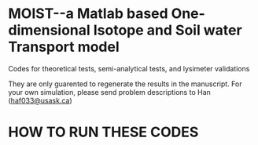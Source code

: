 # MOIST--a Matlab based One-dimensional Isotope and Soil water Transport model

Codes for theoretical tests, semi-analytical tests, and lysimeter validations

They are only guarented to regenerate the results in the manuscript.
For your own simulation, please send problem descriptions to Han (haf033@usask.ca)

# HOW TO RUN THESE CODES
